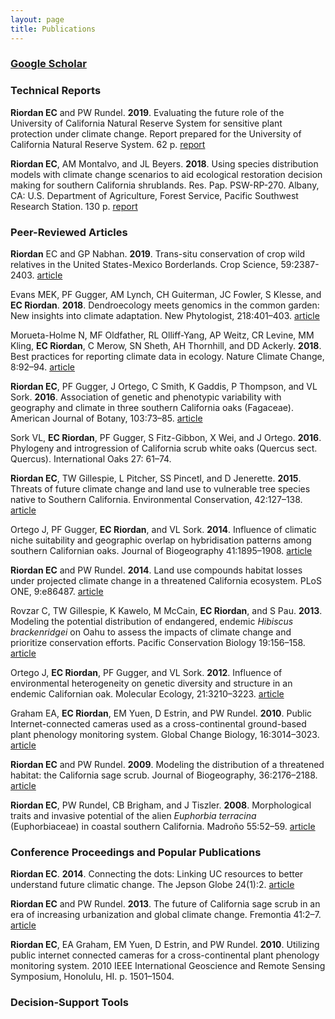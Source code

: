 ```yaml
---
layout: page
title: Publications
---
```


### [Google Scholar](https://scholar.google.com/citations?user=cV7f6CAAAAAJ&hl=en)

### Technical Reports

**Riordan EC** and PW Rundel. **2019**. Evaluating the future role of the University of California Natural Reserve System for sensitive plant protection under climate change. Report prepared for the University of California Natural Reserve System. 62 p. [report](https://escholarship.org/uc/item/3jn1q3d8)

**Riordan EC**, AM Montalvo, and JL Beyers. **2018**. Using species distribution models with climate change scenarios to aid ecological restoration decision making for southern California shrublands. Res. Pap. PSW-RP-270. Albany, CA: U.S. Department of Agriculture, Forest Service, Pacific Southwest Research Station. 130 p. [report](https://www.fs.fed.us/psw/publications/documents/psw_rp270/psw_rp270.pdf)

### Peer-Reviewed Articles

**Riordan** EC and GP Nabhan. **2019**. Trans-situ conservation of crop wild relatives in the United States-Mexico Borderlands. Crop Science, 59:2387-2403. [article](https://doi.org/10.2135/cropsci2019.06.0356)

Evans MEK, PF Gugger, AM Lynch, CH Guiterman, JC Fowler, S Klesse, and **EC Riordan**. **2018**. Dendroecology meets genomics in the common garden: New insights into climate adaptation. New Phytologist, 218:401–403. [article](https://doi.org/10.1111/nph.15094)

Morueta-Holme N, MF Oldfather, RL Olliff-Yang, AP Weitz, CR Levine, MM Kling, **EC Riordan**, C Merow, SN Sheth, AH Thornhill, and DD Ackerly. **2018**. Best practices for reporting climate data in ecology. Nature Climate Change, 8:92–94. [article](https://doi.org/10.1038/s41558-017-0060-2)

**Riordan EC**, PF Gugger, J Ortego, C Smith, K Gaddis, P Thompson, and VL Sork. **2016**. Association of genetic and phenotypic variability with geography and climate in three southern California oaks (Fagaceae). American Journal of Botany, 103:73–85. [article]( https://doi.org/10.3732/ajb.1500135)

Sork VL, **EC Riordan**, PF Gugger, S Fitz-Gibbon, X Wei, and J Ortego. **2016**. Phylogeny and introgression of California scrub white oaks (Quercus sect. Quercus). International Oaks 27: 61–74.

**Riordan EC**, TW Gillespie, L Pitcher, SS Pincetl, and D Jenerette. **2015**. Threats of future climate change and land use to vulnerable tree species native to Southern California. Environmental Conservation, 42:127–138. [article](https://doi.org/10.1017/S0376892914000265)

Ortego J, PF Gugger, **EC Riordan**, and VL Sork. **2014**. Influence of climatic niche suitability and geographic overlap on hybridisation patterns among southern Californian oaks. Journal of Biogeography 41:1895–1908. [article](https://doi.org/10.1111/jbi.12334)

**Riordan EC** and PW Rundel. **2014**. Land use compounds habitat losses under projected climate change in a threatened California ecosystem. PLoS ONE, 9:e86487. [article](https://doi.org/10.1371/journal.pone.0086487)

Rovzar C, TW Gillespie, K Kawelo, M McCain, **EC Riordan**, and S Pau. **2013**. Modeling the potential distribution of endangered, endemic *Hibiscus brackenridgei* on Oahu to assess the impacts of climate change and prioritize conservation efforts. Pacific Conservation Biology 19:156–158. [article](https://doi.org/10.1071/PC130156)

Ortego J, **EC Riordan**, PF Gugger, and VL Sork. **2012**. Influence of environmental heterogeneity on genetic diversity and structure in an endemic Californian oak. Molecular Ecology, 21:3210–3223. [article](https://doi.org/10.1111/j.1365-294X.2012.05591.x)

Graham EA, **EC Riordan**, EM Yuen, D Estrin, and PW Rundel. **2010**. Public Internet-connected cameras used as a cross-continental ground-based plant phenology monitoring system. Global Change Biology, 16:3014–3023. [article](https://doi.org/10.1111/j.1365-2486.2010.02164.x)

**Riordan EC** and PW Rundel. **2009**. Modeling the distribution of a threatened habitat: the California sage scrub. Journal of Biogeography, 36:2176–2188. [article](https://doi.org/10.1111/j.1365-2699.2009.02151.x)

**Riordan EC**, PW Rundel, CB Brigham, and J Tiszler. **2008**. Morphological traits and invasive potential of the alien *Euphorbia terracina* (Euphorbiaceae) in coastal southern California. Madroño 55:52–59. [article](https://doi.org/10.3120/0024-9637(2008)55[52:MTAIPO]2.0.CO;2)

### Conference Proceedings and Popular Publications
**Riordan EC**. **2014**. Connecting the dots: Linking UC resources to better understand future climatic change. The Jepson Globe 24(1):2. [article](https://ucnrs.org/connecting-the-dots/)

**Riordan EC** and PW Rundel. **2013**. The future of California sage scrub in an era of increasing urbanization and global climate change. Fremontia 41:2–7. [article](https://cnps.org/wp-content/uploads/2018/03/FremontiaV41.3.pdf)

**Riordan EC**, EA Graham, EM Yuen, D Estrin, and PW Rundel. **2010**. Utilizing public internet connected cameras for a cross-continental plant phenology monitoring system. 2010 IEEE International Geoscience and Remote Sensing Symposium, Honolulu, HI. p. 1501–1504. 

### Decision-Support Tools
